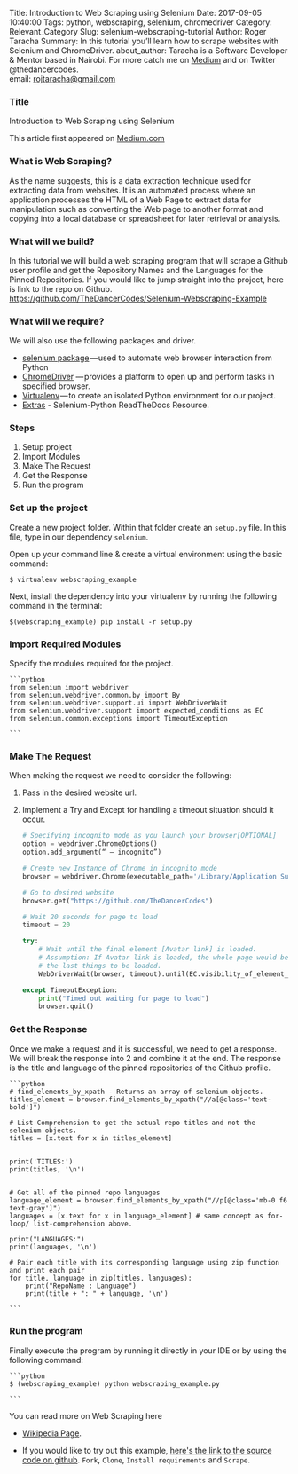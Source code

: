 Title: Introduction to Web Scraping using Selenium
Date: 2017-09-05 10:40:00
Tags: python, webscraping, selenium, chromedriver
Category: Relevant_Category
Slug: selenium-webscraping-tutorial
Author: Roger Taracha
Summary: In this tutorial you’ll learn how to scrape websites with Selenium and ChromeDriver.
about_author: Taracha is a Software Developer & Mentor based in Nairobi. For more catch me on [Medium](https://medium.com/@NabweraTaracha) and on Twitter @thedancercodes.  
email: rojtaracha@gmail.com


### Title
Introduction to Web Scraping using Selenium

This article first appeared on [Medium.com](https://medium.com/@NabweraTaracha/introduction-to-web-scraping-using-selenium-7ec377a8cf72)

### What is Web Scraping?
As the name suggests, this is a data extraction technique used for extracting data from websites. It is an automated process where an application processes the HTML of a Web Page to extract data for manipulation such as converting the Web page to another format and copying into a local database or spreadsheet for later retrieval or analysis.

### What will we build?
In this tutorial we will build a web scraping program that will scrape a Github user profile and get the Repository Names and the Languages for the Pinned Repositories.
If you would like to jump straight into the project, here is link to the repo on Github.
https://github.com/TheDancerCodes/Selenium-Webscraping-Example

### What will we require?
We will also use the following packages and driver.
* [selenium package](https://pypi.python.org/pypi/selenium) — used to automate web browser interaction from Python
* [ChromeDriver](https://sites.google.com/a/chromium.org/chromedriver/downloads) — provides a platform to open up and perform tasks in specified browser.
* [Virtualenv](https://virtualenv.pypa.io/en/stable/) — to create an isolated Python environment for our project.
* [Extras](http://selenium-python.readthedocs.io/) - Selenium-Python ReadTheDocs Resource.

### Steps
1. Setup project
2. Import Modules
3. Make The Request
4. Get the Response
5. Run the program


### Set up the project
Create a new project folder. Within that folder create an `setup.py` file.
In this file, type in our dependency `selenium`.

Open up your command line & create a virtual environment using the basic command:

`$ virtualenv webscraping_example`

Next, install the dependency into your virtualenv by running the following command in the terminal:

`$(webscraping_example) pip install -r setup.py`


### Import Required Modules
Specify the modules required for the project.


    ```python
    from selenium import webdriver
    from selenium.webdriver.common.by import By
    from selenium.webdriver.support.ui import WebDriverWait
    from selenium.webdriver.support import expected_conditions as EC
    from selenium.common.exceptions import TimeoutException

    ```


### Make The Request
When making the request we need to consider the following:
1. Pass in the desired website url.
2. Implement a Try and Except for handling a timeout situation should it occur.



    ```python
    # Specifying incognito mode as you launch your browser[OPTIONAL]
    option = webdriver.ChromeOptions()
    option.add_argument(“ — incognito”)

    # Create new Instance of Chrome in incognito mode
    browser = webdriver.Chrome(executable_path='/Library/Application Support/Google/chromedriver', chrome_options=option)

    # Go to desired website
    browser.get("https://github.com/TheDancerCodes")

    # Wait 20 seconds for page to load
    timeout = 20

    try:
        # Wait until the final element [Avatar link] is loaded.
        # Assumption: If Avatar link is loaded, the whole page would be relatively loaded because it is among
        # the last things to be loaded.
        WebDriverWait(browser, timeout).until(EC.visibility_of_element_located((By.XPATH, "//img[@class='avatar width-full rounded-2']")))

    except TimeoutException:
        print("Timed out waiting for page to load")
        browser.quit()

    ```


### Get the Response
Once we make a request and it is successful, we need to get a response.
We will break the response into 2 and combine it at the end.
The response is the title and language of the pinned repositories of the Github profile.


    ```python
    # find_elements_by_xpath - Returns an array of selenium objects.
    titles_element = browser.find_elements_by_xpath("//a[@class='text-bold']")

    # List Comprehension to get the actual repo titles and not the selenium objects.
    titles = [x.text for x in titles_element]


    print('TITLES:')
    print(titles, '\n')


    # Get all of the pinned repo languages
    language_element = browser.find_elements_by_xpath("//p[@class='mb-0 f6 text-gray']")
    languages = [x.text for x in language_element] # same concept as for-loop/ list-comprehension above.

    print("LANGUAGES:")
    print(languages, '\n')

    # Pair each title with its corresponding language using zip function and print each pair
    for title, language in zip(titles, languages):
        print("RepoName : Language")
        print(title + ": " + language, '\n')

    ```


### Run the program
Finally execute the program by running it directly in your IDE or by using the following command:


    ```python
    $ (webscraping_example) python webscraping_example.py

    ```


You can read more on Web Scraping here
* [Wikipedia Page](https://en.wikipedia.org/wiki/Web_scraping).

* If you would like to try out this example, [here's the link to the source code on github](https://github.com/TheDancerCodes/Selenium-Webscraping-Example). `Fork`, `Clone`, `Install requirements` and `Scrape`. 
